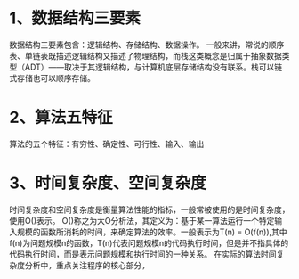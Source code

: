 # 1、数据结构三要素
  数据结构三要素包含：逻辑结构、存储结构、数据操作。
  一般来讲，常说的顺序表、单链表既描述逻辑结构又描述了物理结构，而栈这类概念是归属于抽象数据类型（ADT）——取决于其逻辑结构，与计算机底层存储结构没有联系。栈可以链式存储也可以顺序存储。
# 2、算法五特征
  算法的五个特征：有穷性、确定性、可行性、输入、输出
# 3、时间复杂度、空间复杂度
  时间复杂度和空间复杂度是衡量算法性能的指标，一般常被使用的是时间复杂度，使用O()表示。
  O()称之为大O分析法，其定义为：基于某一算法运行一个特定输入规模的函数所消耗的时间，来确定算法的效率。一般表示为T(n) = O(f(n)),其中f(n)为问题规模n的函数，T(n)代表问题规模n的代码执行时间，但是并不指具体的代码执行时间，而是表示问题规模和执行时间的一种关系。
  在实际的算法时间复杂度分析中，重点关注程序的核心部分，

